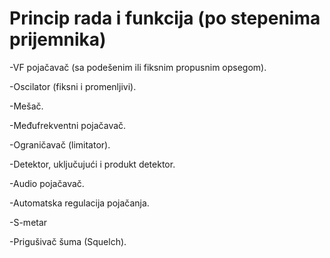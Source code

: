 # Princip rada i funkcija (po stepenima prijemnika)

-VF pojačavač (sa podešenim ili fiksnim propusnim opsegom).

-Oscilator (fiksni i promenljivi).

-Mešač.

-Međufrekventni pojačavač.

-Ograničavač (limitator).

-Detektor, uključujući i produkt detektor.

-Audio pojačavač.

-Automatska regulacija pojačanja.

-S-metar

-Prigušivač šuma (Squelch).

